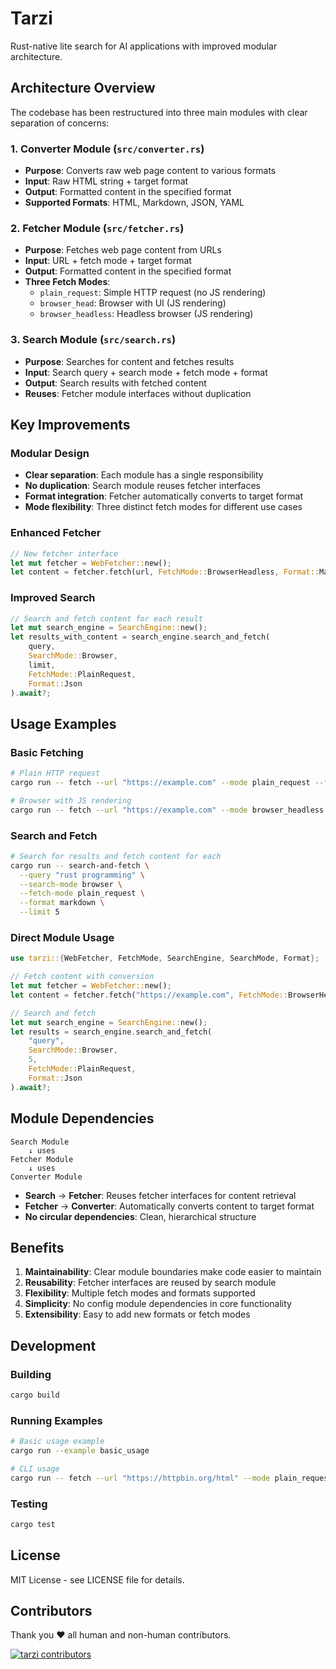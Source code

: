 # Tarzi

Rust-native lite search for AI applications with improved modular architecture.

## Architecture Overview

The codebase has been restructured into three main modules with clear separation of concerns:

### 1. Converter Module (`src/converter.rs`)
- **Purpose**: Converts raw web page content to various formats
- **Input**: Raw HTML string + target format
- **Output**: Formatted content in the specified format
- **Supported Formats**: HTML, Markdown, JSON, YAML

### 2. Fetcher Module (`src/fetcher.rs`)
- **Purpose**: Fetches web page content from URLs
- **Input**: URL + fetch mode + target format
- **Output**: Formatted content in the specified format
- **Three Fetch Modes**:
  - `plain_request`: Simple HTTP request (no JS rendering)
  - `browser_head`: Browser with UI (JS rendering)
  - `browser_headless`: Headless browser (JS rendering)

### 3. Search Module (`src/search.rs`)
- **Purpose**: Searches for content and fetches results
- **Input**: Search query + search mode + fetch mode + format
- **Output**: Search results with fetched content
- **Reuses**: Fetcher module interfaces without duplication

## Key Improvements

### Modular Design
- **Clear separation**: Each module has a single responsibility
- **No duplication**: Search module reuses fetcher interfaces
- **Format integration**: Fetcher automatically converts to target format
- **Mode flexibility**: Three distinct fetch modes for different use cases

### Enhanced Fetcher
```rust
// New fetcher interface
let mut fetcher = WebFetcher::new();
let content = fetcher.fetch(url, FetchMode::BrowserHeadless, Format::Markdown).await?;
```

### Improved Search
```rust
// Search and fetch content for each result
let mut search_engine = SearchEngine::new();
let results_with_content = search_engine.search_and_fetch(
    query, 
    SearchMode::Browser, 
    limit, 
    FetchMode::PlainRequest, 
    Format::Json
).await?;
```

## Usage Examples

### Basic Fetching
```bash
# Plain HTTP request
cargo run -- fetch --url "https://example.com" --mode plain_request --format markdown

# Browser with JS rendering
cargo run -- fetch --url "https://example.com" --mode browser_headless --format json
```

### Search and Fetch
```bash
# Search for results and fetch content for each
cargo run -- search-and-fetch \
  --query "rust programming" \
  --search-mode browser \
  --fetch-mode plain_request \
  --format markdown \
  --limit 5
```

### Direct Module Usage
```rust
use tarzi::{WebFetcher, FetchMode, SearchEngine, SearchMode, Format};

// Fetch content with conversion
let mut fetcher = WebFetcher::new();
let content = fetcher.fetch("https://example.com", FetchMode::BrowserHeadless, Format::Markdown).await?;

// Search and fetch
let mut search_engine = SearchEngine::new();
let results = search_engine.search_and_fetch(
    "query", 
    SearchMode::Browser, 
    5, 
    FetchMode::PlainRequest, 
    Format::Json
).await?;
```

## Module Dependencies

```
Search Module
    ↓ uses
Fetcher Module
    ↓ uses
Converter Module
```

- **Search** → **Fetcher**: Reuses fetcher interfaces for content retrieval
- **Fetcher** → **Converter**: Automatically converts content to target format
- **No circular dependencies**: Clean, hierarchical structure

## Benefits

1. **Maintainability**: Clear module boundaries make code easier to maintain
2. **Reusability**: Fetcher interfaces are reused by search module
3. **Flexibility**: Multiple fetch modes and formats supported
4. **Simplicity**: No config module dependencies in core functionality
5. **Extensibility**: Easy to add new formats or fetch modes

## Development

### Building
```bash
cargo build
```

### Running Examples
```bash
# Basic usage example
cargo run --example basic_usage

# CLI usage
cargo run -- fetch --url "https://httpbin.org/html" --mode plain_request --format markdown
```

### Testing
```bash
cargo test
```

## License

MIT License - see LICENSE file for details.

## Contributors

Thank you ❤ all human and non-human contributors.

[![tarzi contributors](https://contrib.rocks/image?repo=mirasurf/tarzi "tarzi contributors")](https://github.com/mirasurf/tarzi/graphs/contributors)
